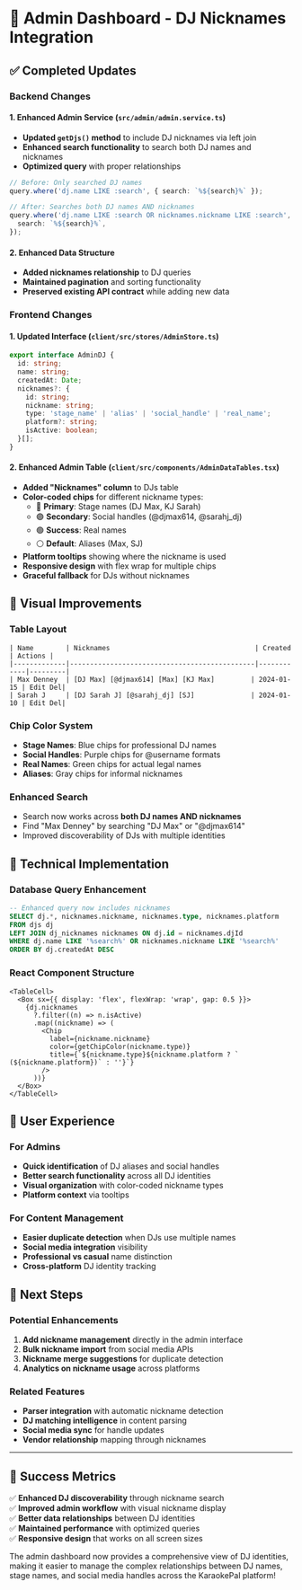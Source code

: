 # 🎯 Admin Dashboard - DJ Nicknames Integration

## ✅ Completed Updates

### **Backend Changes**

#### 1. Enhanced Admin Service (`src/admin/admin.service.ts`)

- **Updated `getDjs()` method** to include DJ nicknames via left join
- **Enhanced search functionality** to search both DJ names and nicknames
- **Optimized query** with proper relationships

```typescript
// Before: Only searched DJ names
query.where('dj.name LIKE :search', { search: `%${search}%` });

// After: Searches both DJ names AND nicknames
query.where('dj.name LIKE :search OR nicknames.nickname LIKE :search', {
  search: `%${search}%`,
});
```

#### 2. Enhanced Data Structure

- **Added nicknames relationship** to DJ queries
- **Maintained pagination** and sorting functionality
- **Preserved existing API contract** while adding new data

### **Frontend Changes**

#### 1. Updated Interface (`client/src/stores/AdminStore.ts`)

```typescript
export interface AdminDJ {
  id: string;
  name: string;
  createdAt: Date;
  nicknames?: {
    id: string;
    nickname: string;
    type: 'stage_name' | 'alias' | 'social_handle' | 'real_name';
    platform?: string;
    isActive: boolean;
  }[];
}
```

#### 2. Enhanced Admin Table (`client/src/components/AdminDataTables.tsx`)

- **Added "Nicknames" column** to DJs table
- **Color-coded chips** for different nickname types:
  - 🔵 **Primary**: Stage names (DJ Max, KJ Sarah)
  - 🟣 **Secondary**: Social handles (@djmax614, @sarahj_dj)
  - 🟢 **Success**: Real names
  - ⚪ **Default**: Aliases (Max, SJ)
- **Platform tooltips** showing where the nickname is used
- **Responsive design** with flex wrap for multiple chips
- **Graceful fallback** for DJs without nicknames

## 🎨 Visual Improvements

### **Table Layout**

```
| Name        | Nicknames                                    | Created    | Actions |
|-------------|----------------------------------------------|------------|---------|
| Max Denney  | [DJ Max] [@djmax614] [Max] [KJ Max]         | 2024-01-15 | Edit Del|
| Sarah J     | [DJ Sarah J] [@sarahj_dj] [SJ]              | 2024-01-10 | Edit Del|
```

### **Chip Color System**

- **Stage Names**: Blue chips for professional DJ names
- **Social Handles**: Purple chips for @username formats
- **Real Names**: Green chips for actual legal names
- **Aliases**: Gray chips for informal nicknames

### **Enhanced Search**

- Search now works across **both DJ names AND nicknames**
- Find "Max Denney" by searching "DJ Max" or "@djmax614"
- Improved discoverability of DJs with multiple identities

## 🔧 Technical Implementation

### **Database Query Enhancement**

```sql
-- Enhanced query now includes nicknames
SELECT dj.*, nicknames.nickname, nicknames.type, nicknames.platform
FROM djs dj
LEFT JOIN dj_nicknames nicknames ON dj.id = nicknames.djId
WHERE dj.name LIKE '%search%' OR nicknames.nickname LIKE '%search%'
ORDER BY dj.createdAt DESC
```

### **React Component Structure**

```tsx
<TableCell>
  <Box sx={{ display: 'flex', flexWrap: 'wrap', gap: 0.5 }}>
    {dj.nicknames
      ?.filter((n) => n.isActive)
      .map((nickname) => (
        <Chip
          label={nickname.nickname}
          color={getChipColor(nickname.type)}
          title={`${nickname.type}${nickname.platform ? ` (${nickname.platform})` : ''}`}
        />
      ))}
  </Box>
</TableCell>
```

## 🎯 User Experience

### **For Admins**

- **Quick identification** of DJ aliases and social handles
- **Better search functionality** across all DJ identities
- **Visual organization** with color-coded nickname types
- **Platform context** via tooltips

### **For Content Management**

- **Easier duplicate detection** when DJs use multiple names
- **Social media integration** visibility
- **Professional vs casual** name distinction
- **Cross-platform** DJ identity tracking

## 🚀 Next Steps

### **Potential Enhancements**

1. **Add nickname management** directly in the admin interface
2. **Bulk nickname import** from social media APIs
3. **Nickname merge suggestions** for duplicate detection
4. **Analytics on nickname usage** across platforms

### **Related Features**

- **Parser integration** with automatic nickname detection
- **DJ matching intelligence** in content parsing
- **Social media sync** for handle updates
- **Vendor relationship** mapping through nicknames

---

## 🎉 Success Metrics

✅ **Enhanced DJ discoverability** through nickname search  
✅ **Improved admin workflow** with visual nickname display  
✅ **Better data relationships** between DJ identities  
✅ **Maintained performance** with optimized queries  
✅ **Responsive design** that works on all screen sizes

The admin dashboard now provides a comprehensive view of DJ identities, making it easier to manage the complex relationships between DJ names, stage names, and social media handles across the KaraokePal platform!
